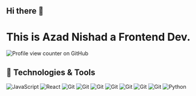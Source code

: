 ## Hi there 👋

# This is Azad Nishad a Frontend Dev.

![Profile view counter on GitHub](https://komarev.com/ghpvc/?username=AzadNishad)

## 🔧 Technologies & Tools

![JavaScript](https://img.shields.io/badge/-JavaScript-333333?style=flat&logo=javascript)
![React](https://img.shields.io/badge/-React-333333?style=flat&logo=react)
![Git](https://img.shields.io/badge/-Git-333333?style=flat&logo=git)
![Git](https://img.shields.io/badge/-CSS-333333?style=flat&logo=css3&logoColor=#1572B6)
![Git](https://img.shields.io/badge/-Tailwind_CSS-333333?style=flat&logo=tailwindcss&logoColor=#06B6D4)
![Git](https://img.shields.io/badge/-HTML-333333?style=flat&logo=html5&logoColor=#E34F26)
![Git](https://img.shields.io/badge/-Github-333333?style=flat&logo=github&logoColor=#181717)
![Git](https://img.shields.io/badge/-Bootstrap-333333?style=flat&logo=bootstrap&logoColor=#7952B3)
![Git](https://img.shields.io/badge/-VS_Code-333333?style=flat&logo=visualstudiocode&logoColor=#007ACC)
![Python](https://img.shields.io/badge/-Python-333333?style=flat&logo=python)
<!-- ![Node.js](https://img.shields.io/badge/-Node.js-333333?style=flat&logo=node.js) -->
<!-- ![Docker](https://img.shields.io/badge/-Docker-333333?style=flat&logo=docker)
![AWS](https://img.shields.io/badge/-AWS-333333?style=flat&logo=amazon-aws) -->


<!--
**AzadNishad/AzadNishad** is a ✨ _special_ ✨ repository because its `README.md` (this file) appears on your GitHub profile.

Here are some ideas to get you started:

- 🔭 I’m currently working on ...
- 🌱 I’m currently learning ...
- 👯 I’m looking to collaborate on ...
- 🤔 I’m looking for help with ...
- 💬 Ask me about ...
- 📫 How to reach me: ...
- 😄 Pronouns: ...
- ⚡ Fun fact: ...
-->

